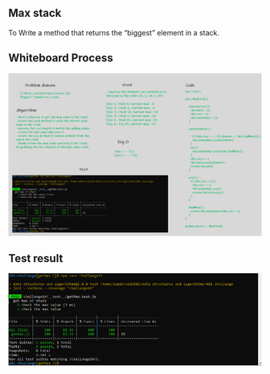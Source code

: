 ## Max stack
To Write a method that returns the “biggest” element in a stack.

## Whiteboard Process
 ![](getmax.png)

 ## Test result 
 ![](chal14.PNG)